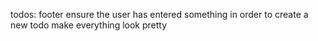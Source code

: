todos: 
footer
ensure the user has entered something in order to create a new todo 
make everything look pretty
